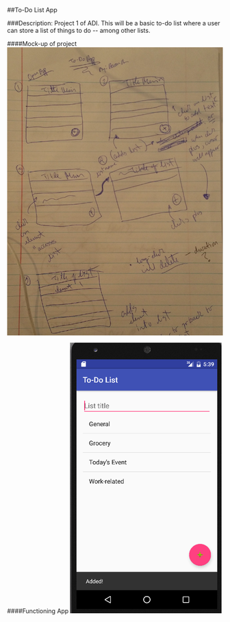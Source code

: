 ##To-Do List App
 
###Description: 
Project 1 of ADI. This will be a basic to-do list where a user can store a list of things to do -- among other lists. 

####Mock-up of project
![mock-up](/images/mockup1.png)

####Functioning App
![app](/images/screenie.png)

